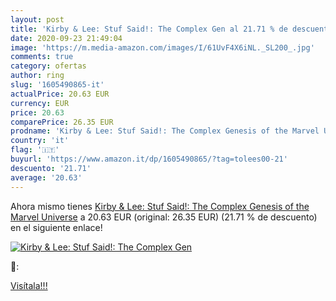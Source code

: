 ```yaml
---
layout: post
title: 'Kirby & Lee: Stuf Said!: The Complex Gen al 21.71 % de descuento'
date: 2020-09-23 21:49:04
image: 'https://m.media-amazon.com/images/I/61UvF4X6iNL._SL200_.jpg'
comments: true
category: ofertas
author: ring
slug: '1605490865-it'
actualPrice: 20.63 EUR
currency: EUR
price: 20.63
comparePrice: 26.35 EUR
prodname: 'Kirby & Lee: Stuf Said!: The Complex Genesis of the Marvel Universe'
country: 'it'
flag: '🇮🇹'
buyurl: 'https://www.amazon.it/dp/1605490865/?tag=tolees00-21'
descuento: '21.71'
average: '20.63'
---
```


Ahora mismo tienes [Kirby & Lee: Stuf Said!: The Complex Genesis of the Marvel Universe](https://www.amazon.it/dp/1605490865/?tag=tolees00-21) a 20.63 EUR (original: 26.35 EUR) (21.71 %  de descuento) en el siguiente enlace!

[![Kirby & Lee: Stuf Said!: The Complex Gen](https://m.media-amazon.com/images/I/61UvF4X6iNL._SL200_.jpg)](https://www.amazon.it/dp/1605490865/?tag=tolees00-21)

🔎:


[Visítala!!!](https://www.amazon.it/dp/1605490865/?tag=tolees00-21)
